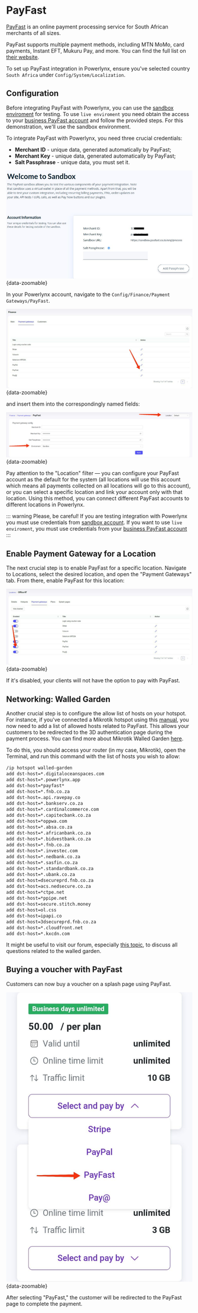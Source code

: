 # PayFast

[PayFast](https://payfast.io/about-us/) is an online payment processing service for South African merchants of all sizes.

PayFast supports multiple payment methods, including MTN MoMo, card payments, Instant EFT, Mukuru Pay, and more. You can find the full list on [their website](https://payfast.io/features/payment-methods/).

To set up PayFast integration in Powerlynx, ensure you've selected country `South Africa` under `Config/System/Localization`.

## Configuration

Before integrating PayFast with Powerlynx, you can use the [sandbox enviroment](https://sandbox.payfast.co.za/) for testing.
To use `live enviroment` you need obtain the access to your [business PayFast account](https://www.payfast.co.za) and follow the provided steps. For this demonstration, we'll use the sandbox environment.

To integrate PayFast with Powerlynx, you need three crucial credentials:

* **Merchant ID**      - unique data, generated automatically by PayFast;
* **Merchant Key**     - unique data, generated automatically by PayFast;
* **Salt Passphrase**  - unique data, you must set it.

![PayFast credentials](images/payfast_credentials.jpg){data-zoomable}

In your Powerlynx account, navigate to the `Config/Finance/Payment Gateways/PayFast`.

![PayFast open](images/payfast_open.jpg){data-zoomable}

and insert them into the correspondingly named fields:

![PayFast config](images/payfast_config.jpg){data-zoomable}

Pay attention to the "Location" filter — you can configure your PayFast account as the default for the system (all locations will use this account which means all payments collected on all locations will go to this account), or you can select a specific location and link your account only with that location. Using this method, you can connect different PayFast accounts to different locations in Powerlynx. 

::: warning 
Please, be careful! If you are testing integration with Powerlynx you must use credentials from [sandbox account](https://sandbox.payfast.co.za/). 
If you want to use `live enviroment`, you must use credentials from your [business PayFast account](https://www.payfast.co.za)
:::

## Enable Payment Gateway for a Location

The next crucial step is to enable PayFast for a specific location. Navigate to Locations, select the desired location, and open the "Payment Gateways" tab. From there, enable PayFast for this location:

![PayFast enabling](images/payfast_enabling.jpg){data-zoomable}

If it's disabled, your clients will not have the option to pay with PayFast.

## Networking: Walled Garden

Another crucial step is to configure the allow list of hosts on your hotspot. For instance, if you've connected a Mikrotik hotspot using this [manual](https://docs.powerlynx.app/networking/mikrotik.html), you now need to add a list of allowed hosts related to PayFast. This allows your customers to be redirected to the 3D authentication page during the payment process. You can find more about Mikrotik Walled Garden [here](https://wiki.mikrotik.com/wiki/Manual:IP/Hotspot/Walled_Garden).

To do this, you should access your router (in my case, Mikrotik), open the Terminal, and run this command with the list of hosts you wish to allow:

```
/ip hotspot walled-garden
add dst-host=*.digitaloceanspaces.com
add dst-host=*.powerlynx.app
add dst-host=*payfast*
add dst-host=*.fnb.co.za
add dst-host=.api.ravepay.co
add dst-host=*.bankserv.co.za
add dst-host=*.cardinalcommerce.com
add dst-host=*.capitecbank.co.za
add dst-host=*oppwa.com
add dst-host=*.absa.co.za
add dst-host=*.africanbank.co.za
add dst-host=*.bidvestbank.co.za
add dst-host=*.fnb.co.za
add dst-host=*.investec.com
add dst-host=*.nedbank.co.za
add dst-host=*.sasfin.co.za
add dst-host=*.standardbank.co.za
add dst-host=*.ubank.co.za
add dst-host=dsecureprd.fnb.co.za
add dst-host=acs.nedsecure.co.za
add dst-host=*ctpe.net
add dst-host=*ppipe.net
add dst-host=secure.stitch.money
add dst-host=ol.css
add dst-host=ipapi.co
add dst-host=3dsecureprd.fnb.co.za
add dst-host=*.cloudfront.net  
add dst-host=*.kxcdn.com
```
It might be useful to visit our forum, especially [this topic](https://forum.powerlynx.app/t/mikrotik-walled-garden/19), to discuss all questions related to the walled garden.

## Buying a voucher with PayFast

Customers can now buy a voucher on a splash page using PayFast.

![PayFast select](images/payfast_payment.jpg){data-zoomable}

After selecting "PayFast," the customer will be redirected to the PayFast page to complete the payment.